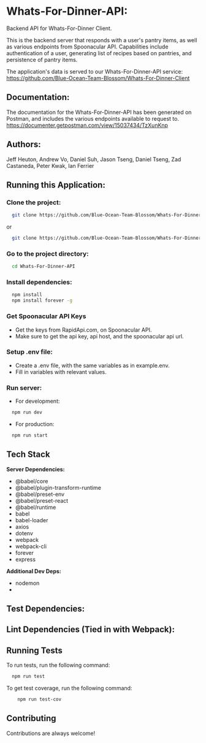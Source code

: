 # Whats-For-Dinner-API:
Backend API for Whats-For-Dinner Client.

This is the backend server that responds with a user's pantry items, as well as various endpoints from Spoonacular API. Capabilities include authentication of a user, generating list of recipes based on pantries, and persistence of pantry items.

The application's data is served to our Whats-For-Dinner-API service:
https://github.com/Blue-Ocean-Team-Blossom/Whats-For-Dinner-Client

## Documentation:
The documentation for the Whats-For-Dinner-API has been generated on Postman, and includes the various endpoints available to request to. <br/>
https://documenter.getpostman.com/view/15037434/TzXunKnp


## Authors:

Jeff Heuton,
Andrew Vo,
Daniel Suh,
Jason Tseng,
Daniel Tseng,
Zad Castaneda,
Peter Kwak,
Ian Ferrier

## Running this Application:

### Clone the project:

```bash
  git clone https://github.com/Blue-Ocean-Team-Blossom/Whats-For-Dinner-API.git
```
or
```bash
  git clone https://github.com/Blue-Ocean-Team-Blossom/Whats-For-Dinner.git
```


### Go to the project directory:

```bash
  cd Whats-For-Dinner-API
```

### Install dependencies:

```bash
  npm install
  npm install forever -g
```

### Get Spoonacular API Keys

- Get the keys from RapidApi.com, on Spoonacular API.
- Make sure to get the api key, api host, and the spoonacular api url.


### Setup .env file:

- Create a .env file, with the same variables as in example.env.
- Fill in variables with relevant values.

### Run server:

- For development:
```bash
  npm run dev
```

- For production:
```bash
  npm run start
```


## Tech Stack

**Server Dependencies:**
- @babel/core
- @babel/plugin-transform-runtime
- @babel/preset-env
- @babel/preset-react
- @babel/runtime
- babel
- babel-loader
- axios
- dotenv
- webpack
- webpack-cli
- forever
- express

**Additional Dev Deps:**
- nodemon
-

**Test Dependencies:**
-

**Lint Dependencies (Tied in with Webpack):**
-

## Running Tests

To run tests, run the following command:

```bash
  npm run test
```

To get test coverage, run the following command:

```bash
    npm run test-cov
```

## Contributing

Contributions are always welcome!